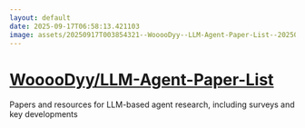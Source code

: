 ```yaml
---
layout: default
date: 2025-09-17T06:58:13.421103
image: assets/20250917T003854321--WooooDyy--LLM-Agent-Paper-List--20250917T004641765--cropped.png
---
```


# [WooooDyy/LLM-Agent-Paper-List](https://github.com/WooooDyy/LLM-Agent-Paper-List)

Papers and resources for LLM-based agent research, including surveys and key developments
